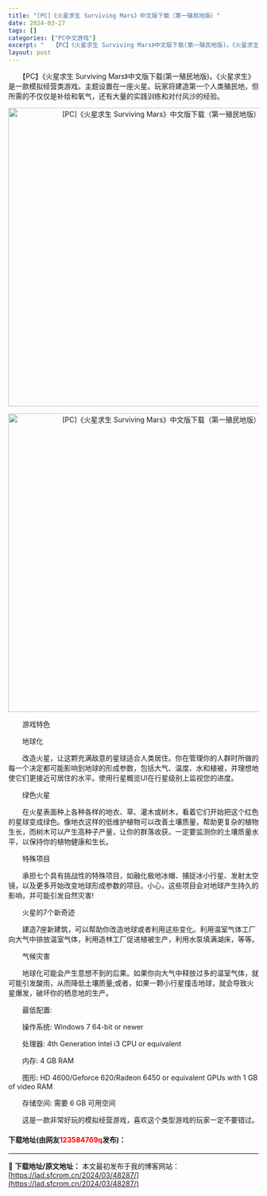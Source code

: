 ```yaml
---
title: "[PC]《火星求生 Surviving Mars》中文版下载（第一殖民地版）"
date: 2024-03-27
tags: []
categories: ["PC中文游戏"]
excerpt: "　　【PC】《火星求生 Surviving Mars》中文版下载(第一殖民地版)。《火星求生》是一款模拟经营类游戏。主题设置在一座火星。玩家将建造第一个人类殖民地，但所需的不仅仅是补给和氧气，还有大量的实践训练和对付风沙的经验。 　　游戏特色 　　地球化 　　改造火星，让这颗充满敌意的星球适合人类居&hellip;"
layout: post
---
```


 <p>　　【PC】《火星求生 Surviving Mars》中文版下载(第一殖民地版)。《火星求生》是一款模拟经营类游戏。主题设置在一座火星。玩家将建造第一个人类殖民地，但所需的不仅仅是补给和氧气，还有大量的实践训练和对付风沙的经验。</p> <p align="center"><img align="" border="0" src="https://lad.sfcrom.cn/wp-content/uploads/2024/03/20240327_6603740edba02.webp" width="600" alt="[PC]《火星求生 Surviving Mars》中文版下载（第一殖民地版）" /></p> <p align="center"><img align="" border="0" src="https://lad.sfcrom.cn/wp-content/uploads/2024/03/20240327_6603740f42757.webp" width="600" alt="[PC]《火星求生 Surviving Mars》中文版下载（第一殖民地版）" /></p> <p>　　游戏特色</p> <p>　　地球化</p> <p>　　改造火星，让这颗充满敌意的星球适合人类居住。你在管理你的人群时所做的每一个决定都可能影响到地球的形成参数，包括大气、温度、水和植被，并理想地使它们更接近可居住的水平。使用行星概览UI在行星级别上监视您的进度。</p> <p>　　绿色火星</p> <p>　　在火星表面种上各种各样的地衣、草、灌木或树木，看着它们开始把这个红色的星球变成绿色。像地衣这样的低维护植物可以改善土壤质量，帮助更复杂的植物生长，而树木可以产生高种子产量，让你的群落收获。一定要监测你的土壤质量水平，以保持你的植物健康和生长。</p> <p>　　特殊项目</p> <p>　　承担七个具有挑战性的特殊项目，如融化极地冰帽、捕捉冰小行星、发射太空镜，以及更多开始改变地球形成参数的项目。小心，这些项目会对地球产生持久的影响，并可能引发自然灾害!</p> <p>　　火星的7个新奇迹</p> <p>　　建造7座新建筑，可以帮助你改造地球或者利用这些变化。利用温室气体工厂向大气中排放温室气体，利用造林工厂促进植被生产，利用水泵填满湖床，等等。</p> <p>　　气候灾害</p> <p>　　地球化可能会产生意想不到的后果。如果你向大气中释放过多的温室气体，就可能引发酸雨，从而降低土壤质量;或者，如果一颗小行星撞击地球，就会导致火星爆发，破坏你的栖息地的生产。</p> <p>　　最低配置:</p> <p>　　操作系统: Windows 7 64-bit or newer</p> <p>　　处理器: 4th Generation Intel i3 CPU or equivalent</p> <p>　　内存: 4 GB RAM</p> <p>　　图形: HD 4600/Geforce 620/Radeon 6450 or equivalent GPUs with 1 GB of video RAM</p> <p>　　存储空间: 需要 6 GB 可用空间</p> <p>　　这是一款非常好玩的模拟经营游戏，喜欢这个类型游戏的玩家一定不要错过。</p> <p><h4>下载地址(由网友<font color="red">123584769q</font>发布)：</h4></p> 

---
📖 **下载地址/原文地址：** 本文最初发布于我的博客网站：[https://lad.sfcrom.cn/2024/03/48287/](https://lad.sfcrom.cn/2024/03/48287/)

